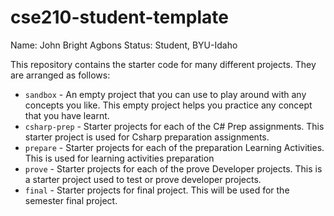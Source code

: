 # cse210-student-template
Name: John Bright Agbons
Status: Student, BYU-Idaho

This repository contains the starter code for many different projects. They are arranged as follows:

* `sandbox` - An empty project that you can use to play around with any concepts you like. This empty project
helps you practice any concept that you have learnt.
* `csharp-prep` - Starter projects for each of the C# Prep assignments. This starter project is used for Csharp preparation assignments.
* `prepare` - Starter projects for each of the preparation Learning Activities. This is used for learning activities preparation
* `prove` - Starter projects for each of the prove Developer projects. This is a starter project used to test or prove developer projects.
* `final` - Starter projects for final project. This will be used for the semester final project.
